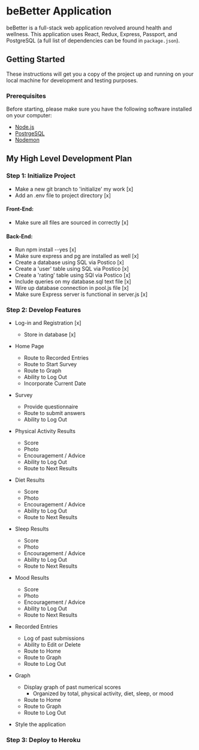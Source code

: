 
# beBetter Application
beBetter is a full-stack web application revolved around health and wellness. This application uses React, Redux, Express, Passport, and PostgreSQL (a full list of dependencies can be found in `package.json`).

## Getting Started
These instructions will get you a copy of the project up and running on your local machine for development and testing purposes.

### Prerequisites
Before starting, please make sure you have the following software installed on your computer:

- [Node.js](https://nodejs.org/en/)
- [PostrgeSQL](https://www.postgresql.org/)
- [Nodemon](https://nodemon.io/)


## My High Level Development Plan
### Step 1: Initialize Project
  - Make a new git branch to 'initialize' my work [x]
  - Add an .env file to project directory [x]

#### Front-End:
  - Make sure all files are sourced in correctly [x]

#### Back-End:
  - Run npm install --yes [x]
  - Make sure express and pg are installed as well [x]
  - Create a database using SQL via Postico [x]
  - Create a 'user' table using SQL via Postico [x]
  - Create a 'rating' table using SQl via Postico [x]
  - Include queries on my database.sql text file [x]
  - Wire up database connection in pool.js file [x]
  - Make sure Express server is functional in server.js [x]

### Step 2: Develop Features
  * Log-in and Registration [x]
    * Store in database [x]

  * Home Page
    * Route to Recorded Entries
    * Route to Start Survey
    * Route to Graph
    * Ability to Log Out
    * Incorporate Current Date

  * Survey
    * Provide questionnaire
    * Route to submit answers
    * Ability to Log Out

  * Physical Activity Results
    * Score
    * Photo
    * Encouragement / Advice
    * Ability to Log Out
    * Route to Next Results

  * Diet Results
    * Score
    * Photo
    * Encouragement / Advice
    * Ability to Log Out
    * Route to Next Results

  * Sleep Results
    * Score
    * Photo
    * Encouragement / Advice
    * Ability to Log Out
    * Route to Next Results

  * Mood Results
    * Score
    * Photo
    * Encouragement / Advice
    * Ability to Log Out
    * Route to Next Results

  * Recorded Entries
    * Log of past submissions
    * Ability to Edit or Delete
    * Route to Home
    * Route to Graph
    * Route to Log Out

  * Graph
    * Display graph of past numerical scores
      * Organized by total, physical activity, diet, sleep, or mood
    * Route to Home
    * Route to Graph
    * Route to Log Out

  * Style the application

### Step 3: Deploy to Heroku

